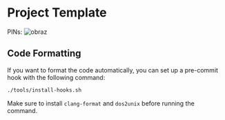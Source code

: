 # Project Template

PINs:
![obraz](https://github.com/user-attachments/assets/f513f7e6-60c7-41fe-8954-cee7f94da080)


## Code Formatting

If you want to format the code automatically, you can set up a pre-commit hook with the following command:

```bash
./tools/install-hooks.sh
```

Make sure to install `clang-format` and `dos2unix` before running the command.

